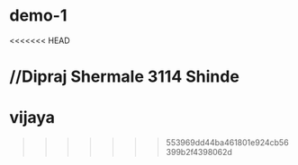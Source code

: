 # demo-1
<<<<<<< HEAD

//Dipraj Shermale 3114
  Shinde
=======
# vijaya
>>>>>>> 553969dd44ba461801e924cb56399b2f4398062d
